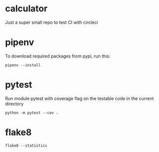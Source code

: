 # calculator
Just a super small repo to test CI with circleci

# pipenv
To download required packages from pypi, run this:

    pipenv --install
    
# pytest
Run module pytest with coverage flag on the testable code in the current directory

    python -m pytest --cov .

# flake8
 
    flake8 --statistics